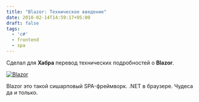 ```yaml
---
title: "Blazor: Техническое введение"
date: 2018-02-14T14:59:17+05:00
draft: false
tags:
  - 'c#'
  - frontend
  - spa
---
```


Сделал для **Хабра** перевод технических подробностей о **Blazor**. 

[![Blazor](https://habrastorage.org/webt/2q/ib/al/2qibalbpvhhrr_nkxb4sqqscwc0.png)](https://habrahabr.ru/post/348660/)

Blazor это такой сишарповый SPA-фреймворк. .NET в браузере. Чудеса да и только.